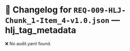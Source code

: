 # 📝 Changelog for `REQ-009-HLJ-Chunk_1-Item_4-v1.0.json` — **hlj_tag_metadata**

❌ No audit.yaml found.
